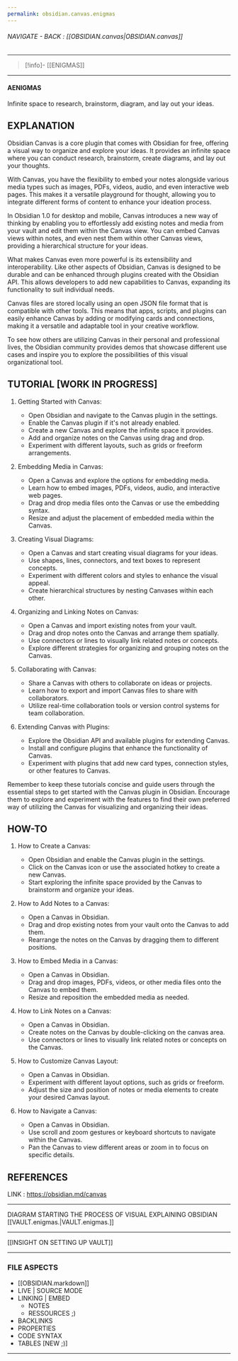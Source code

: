 ```yaml
---
permalink: obsidian.canvas.enigmas
---
```


###### NAVIGATE - BACK :  [[OBSIDIAN.canvas|OBSIDIAN.canvas]]
----
>[!info]- [[ENIGMAS]]
-----
#### AENIGMAS




Infinite space to research, brainstorm, diagram, and lay out your ideas.

## EXPLANATION

Obsidian Canvas is a core plugin that comes with Obsidian for free, offering a visual way to organize and explore your ideas. It provides an infinite space where you can conduct research, brainstorm, create diagrams, and lay out your thoughts.

With Canvas, you have the flexibility to embed your notes alongside various media types such as images, PDFs, videos, audio, and even interactive web pages. This makes it a versatile playground for thought, allowing you to integrate different forms of content to enhance your ideation process.

In Obsidian 1.0 for desktop and mobile, Canvas introduces a new way of thinking by enabling you to effortlessly add existing notes and media from your vault and edit them within the Canvas view. You can embed Canvas views within notes, and even nest them within other Canvas views, providing a hierarchical structure for your ideas.

What makes Canvas even more powerful is its extensibility and interoperability. Like other aspects of Obsidian, Canvas is designed to be durable and can be enhanced through plugins created with the Obsidian API. This allows developers to add new capabilities to Canvas, expanding its functionality to suit individual needs.

Canvas files are stored locally using an open JSON file format that is compatible with other tools. This means that apps, scripts, and plugins can easily enhance Canvas by adding or modifying cards and connections, making it a versatile and adaptable tool in your creative workflow.

To see how others are utilizing Canvas in their personal and professional lives, the Obsidian community provides demos that showcase different use cases and inspire you to explore the possibilities of this visual organizational tool.

## TUTORIAL [WORK IN PROGRESS]

1. Getting Started with Canvas:
    - Open Obsidian and navigate to the Canvas plugin in the settings.
    - Enable the Canvas plugin if it's not already enabled.
    - Create a new Canvas and explore the infinite space it provides.
    - Add and organize notes on the Canvas using drag and drop.
    - Experiment with different layouts, such as grids or freeform arrangements.

2. Embedding Media in Canvas:    
    - Open a Canvas and explore the options for embedding media.
    - Learn how to embed images, PDFs, videos, audio, and interactive web pages.
    - Drag and drop media files onto the Canvas or use the embedding syntax.
    - Resize and adjust the placement of embedded media within the Canvas.

3. Creating Visual Diagrams:
    - Open a Canvas and start creating visual diagrams for your ideas.
    - Use shapes, lines, connectors, and text boxes to represent concepts.
    - Experiment with different colors and styles to enhance the visual appeal.
    - Create hierarchical structures by nesting Canvases within each other.

4. Organizing and Linking Notes on Canvas:
    - Open a Canvas and import existing notes from your vault.
    - Drag and drop notes onto the Canvas and arrange them spatially.
    - Use connectors or lines to visually link related notes or concepts.
    - Explore different strategies for organizing and grouping notes on the Canvas.

5. Collaborating with Canvas:
    - Share a Canvas with others to collaborate on ideas or projects.
    - Learn how to export and import Canvas files to share with collaborators.
    - Utilize real-time collaboration tools or version control systems for team collaboration.

6. Extending Canvas with Plugins:
    - Explore the Obsidian API and available plugins for extending Canvas.
    - Install and configure plugins that enhance the functionality of Canvas.
    - Experiment with plugins that add new card types, connection styles, or other features to Canvas.

Remember to keep these tutorials concise and guide users through the essential steps to get started with the Canvas plugin in Obsidian. Encourage them to explore and experiment with the features to find their own preferred way of utilizing the Canvas for visualizing and organizing their ideas.

## HOW-TO

1. How to Create a Canvas:
    - Open Obsidian and enable the Canvas plugin in the settings.
    - Click on the Canvas icon or use the associated hotkey to create a new Canvas.
    - Start exploring the infinite space provided by the Canvas to brainstorm and organize your ideas.

2. How to Add Notes to a Canvas:    
    - Open a Canvas in Obsidian.
    - Drag and drop existing notes from your vault onto the Canvas to add them.
    - Rearrange the notes on the Canvas by dragging them to different positions.

3. How to Embed Media in a Canvas:    
    - Open a Canvas in Obsidian.
    - Drag and drop images, PDFs, videos, or other media files onto the Canvas to embed them.
    - Resize and reposition the embedded media as needed.

4. How to Link Notes on a Canvas:    
    - Open a Canvas in Obsidian.
    - Create notes on the Canvas by double-clicking on the canvas area.
    - Use connectors or lines to visually link related notes or concepts on the Canvas.

5. How to Customize Canvas Layout:    
    - Open a Canvas in Obsidian.
    - Experiment with different layout options, such as grids or freeform.
    - Adjust the size and position of notes or media elements to create your desired Canvas layout.

6. How to Navigate a Canvas:    
    - Open a Canvas in Obsidian.
    - Use scroll and zoom gestures or keyboard shortcuts to navigate within the Canvas.
    - Pan the Canvas to view different areas or zoom in to focus on specific details.

## REFERENCES

LINK : https://obsidian.md/canvas



----

 DIAGRAM STARTING THE PROCESS OF VISUAL EXPLAINING OBSIDIAN
	 [[VAULT.enigmas.|VAULT.enigmas.]]


----

[[INSIGHT ON SETTING UP VAULT]]

---

### FILE ASPECTS

- [[OBSIDIAN.markdown]]
- LIVE | SOURCE MODE
- LINKING | EMBED
	- NOTES
	- RESSOURCES ;)
- BACKLINKS
- PROPERTIES
- CODE SYNTAX
- TABLES [NEW ;)]


----
